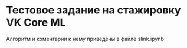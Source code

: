 # Тестовое задание на стажировку VK Core ML

Алгоритм и коментарии к нему приведены в файле slink.ipynb